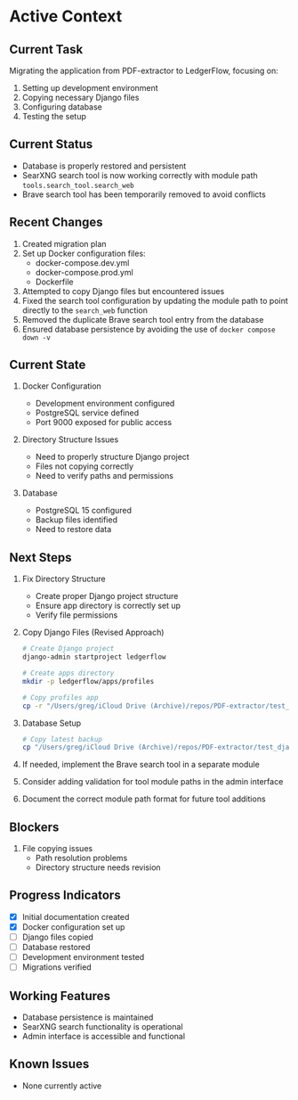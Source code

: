 # Active Context

## Current Task
Migrating the application from PDF-extractor to LedgerFlow, focusing on:
1. Setting up development environment
2. Copying necessary Django files
3. Configuring database
4. Testing the setup

## Current Status
- Database is properly restored and persistent
- SearXNG search tool is now working correctly with module path `tools.search_tool.search_web`
- Brave search tool has been temporarily removed to avoid conflicts

## Recent Changes
1. Created migration plan
2. Set up Docker configuration files:
   - docker-compose.dev.yml
   - docker-compose.prod.yml
   - Dockerfile
3. Attempted to copy Django files but encountered issues
4. Fixed the search tool configuration by updating the module path to point directly to the `search_web` function
5. Removed the duplicate Brave search tool entry from the database
6. Ensured database persistence by avoiding the use of `docker compose down -v`

## Current State
1. Docker Configuration
   - Development environment configured
   - PostgreSQL service defined
   - Port 9000 exposed for public access

2. Directory Structure Issues
   - Need to properly structure Django project
   - Files not copying correctly
   - Need to verify paths and permissions

3. Database
   - PostgreSQL 15 configured
   - Backup files identified
   - Need to restore data

## Next Steps
1. Fix Directory Structure
   - Create proper Django project structure
   - Ensure app directory is correctly set up
   - Verify file permissions

2. Copy Django Files (Revised Approach)
   ```bash
   # Create Django project
   django-admin startproject ledgerflow
   
   # Create apps directory
   mkdir -p ledgerflow/apps/profiles
   
   # Copy profiles app
   cp -r "/Users/greg/iCloud Drive (Archive)/repos/PDF-extractor/test_django/pdf_extractor_web/profiles"/* ledgerflow/apps/profiles/
   ```

3. Database Setup
   ```bash
   # Copy latest backup
   cp "/Users/greg/iCloud Drive (Archive)/repos/PDF-extractor/test_django/pdf_extractor_web/backup_20250416_172953.sql" backups/
   ```

4. If needed, implement the Brave search tool in a separate module
5. Consider adding validation for tool module paths in the admin interface
6. Document the correct module path format for future tool additions

## Blockers
1. File copying issues
   - Path resolution problems
   - Directory structure needs revision

## Progress Indicators
- [x] Initial documentation created
- [x] Docker configuration set up
- [ ] Django files copied
- [ ] Database restored
- [ ] Development environment tested
- [ ] Migrations verified

## Working Features
- Database persistence is maintained
- SearXNG search functionality is operational
- Admin interface is accessible and functional

## Known Issues
- None currently active 